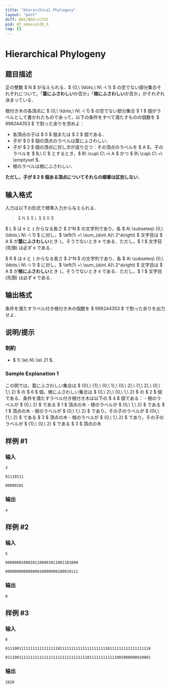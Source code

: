 ```yaml
---
title: "Hierarchical Phylogeny"
layout: "post"
diff: NOI/NOI+/CTSC
pid: AT_xmascon20_h
tag: []
---
```


# Hierarchical Phylogeny

## 题目描述

[problemUrl]: https://atcoder.jp/contests/xmascon20/tasks/xmascon20_h

正の整数 $ N $ が与えられる．$ \{0,\ \ldots,\ N\ -\ 1\} $ の空でない部分集合それぞれについて，「**葉にふさわしい**か否か」「**根にふさわしい**か否か」がそれぞれ決まっている．

根付き木の各頂点に $ \{0,\ \ldots,\ N\ -\ 1\} $ の空でない部分集合 $ 1 $ 個がラベルとして書かれたものであって，以下の条件をすべて満たすものの個数を $ 998244353 $ で割った余りを求めよ：

- 各頂点の子は $ 0 $ 個または $ 2 $ 個である．
- 子が $ 0 $ 個の頂点のラベルは葉にふさわしい．
- 子が $ 2 $ 個の頂点に対し次が成り立つ：その頂点のラベルを $ A $，子のラベルを $ B,\ C $ とするとき，$ B\ \cup\ C\ =\ A $ かつ $ B\ \cap\ C\ =\ \emptyset $．
- 根のラベルは根にふさわしい．

**ただし，子が $ 2 $ 個ある頂点についてそれらの順番は区別しない．**

## 输入格式

入力は以下の形式で標準入力から与えられる．

> $ N $ $ L $ $ R $

$ L $ は `0` と `1` からなる長さ $ 2^N $ の文字列であり，各 $ A\ \subseteq\ \{0,\ \ldots,\ N\ -\ 1\} $ に対し，$ \left(1\ +\ \sum_{a\in\ A}\ 2^a\right) $ 文字目は $ A $ が**葉にふさわしい**とき `1`，そうでないとき `0` である．ただし，$ 1 $ 文字目 (先頭) は必ず `0` である．

$ R $ は `0` と `1` からなる長さ $ 2^N $ の文字列であり，各 $ A\ \subseteq\ \{0,\ \ldots,\ N\ -\ 1\} $ に対し，$ \left(1\ +\ \sum_{a\in\ A}\ 2^a\right) $ 文字目は $ A $ が**根にふさわしい**とき `1`，そうでないとき `0` である．ただし，$ 1 $ 文字目 (先頭) は必ず `0` である．

## 输出格式

条件を満たすラベル付き根付き木の個数を $ 998244353 $ で割った余りを出力せよ．

## 说明/提示

### 制約

- $ 1\ \le\ N\ \le\ 21 $．

### Sample Explanation 1

この例では，葉にふさわしい集合は $ \{0\},\ \{1\},\ \{0,\ 1\},\ \{0,\ 2\},\ \{1,\ 2\},\ \{0,\ 1,\ 2\} $ の $ 6 $ 個，根にふさわしい集合は $ \{0,\ 2\},\ \{0,\ 1,\ 2\} $ の $ 2 $ 個である．条件を満たすラベル付き根付き木は以下の $ 4 $ 個である： - 根のラベルが $ \{0,\ 2\} $ である $ 1 $ 頂点の木 - 根のラベルが $ \{0,\ 1,\ 2\} $ である $ 1 $ 頂点の木 - 根のラベルが $ \{0,\ 1,\ 2\} $ であり，その子のラベルが $ \{0\},\ \{1,\ 2\} $ である $ 3 $ 頂点の木 - 根のラベルが $ \{0,\ 1,\ 2\} $ であり，その子のラベルが $ \{1\},\ \{0,\ 2\} $ である $ 3 $ 頂点の木

## 样例 #1

### 输入

```
3
01110111
00000101
```

### 输出

```
4
```

## 样例 #2

### 输入

```
5
00000001000101100001011001101000
00000000000000010000000100010111
```

### 输出

```
0
```

## 样例 #3

### 输入

```
6
0111001111111111111111101111111111111111111110111111111111111110
0111001111111111111111111111111111110111111111111001000000010001
```

### 输出

```
2020
```


